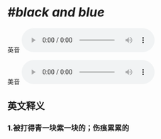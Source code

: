 # ***\#black and blue*** 
英音
<audio src="./media/black and blue1_AAC.aac" controls="controls"></audio>

美音
<audio src="./media/black and blue2_AAC.aac" controls="controls"></audio>



  

英文释义
---
### 1.**被打得青一块紫一块的；伤痕累累的**  


